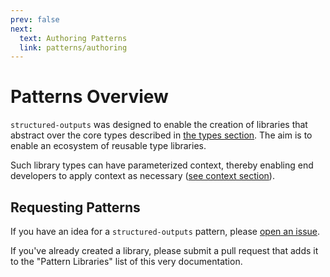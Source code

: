 ```yaml
---
prev: false
next:
  text: Authoring Patterns
  link: patterns/authoring
---
```


# Patterns Overview

`structured-outputs` was designed to enable the creation of libraries that abstract over the core
types described in [the types section](../types.md). The aim is to enable an ecosystem of reusable
type libraries.

Such library types can have parameterized context, thereby enabling end developers to apply context
as necessary ([see context section](../context.md)).

## Requesting Patterns

If you have an idea for a `structured-outputs` pattern, please
[open an issue](https://github.com/harrysolovay/structured-outputs/issues/new).

If you've already created a library, please submit a pull request that adds it to the "Pattern
Libraries" list of this very documentation.
